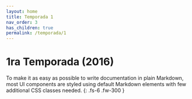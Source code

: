 ```yaml
---
layout: home
title: Temporada 1
nav_order: 3
has_children: true
permalink: /temporada/1
---
```


# 1ra Temporada (2016)

To make it as easy as possible to write documentation in plain Markdown, most UI components are styled using default Markdown elements with few additional CSS classes needed.
{: .fs-6 .fw-300 }
